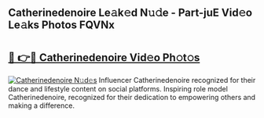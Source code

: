 ## Catherinedenoire Le𝚊k𝚎d N𝚞𝚍e - Part-juE Vid𝚎o Le𝚊ks Photos FQVNx

# <h2><a href="http://fbb98d.evod.top/?m=Catherinedenoire">🔗 👉🔴 Catherinedenoire Vid𝚎o Ph𝚘t𝚘s</a></h2>

[![Catherinedenoire N𝚞d𝚎s](https://i.imgur.com/8V9OHl7.gif)](http://fbb98d.evod.top/?m=Catherinedenoire)
Influencer Catherinedenoire recognized for their dance and lifestyle content on social platforms. Inspiring role model Catherinedenoire, recognized for their dedication to empowering others and making a difference. 
